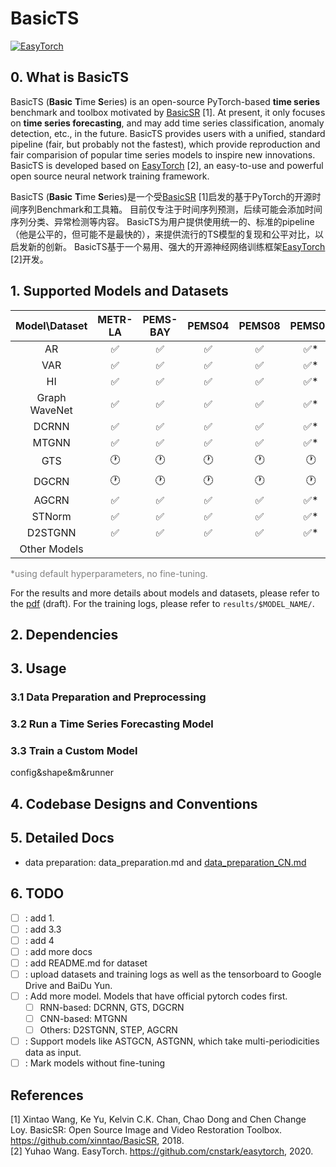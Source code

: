 # BasicTS

[![EasyTorch](https://img.shields.io/badge/Developing%20with-EasyTorch-2077ff.svg)](https://github.com/cnstark/easytorch)

## 0. What is BasicTS

BasicTS (**Basic** **T**ime **S**eries) is an open-source PyTorch-based **time series** benchmark and toolbox motivated by [BasicSR](https://github.com/xinntao/BasicSR) [1].
At present, it only focuses on **time series forecasting**, and may add time series classification, anomaly detection, etc., in the future.
BasicTS provides users with a unified, standard pipeline (fair, but probably not the fastest), which provide reproduction and fair comparision of popular time series models to inspire new innovations.
BasicTS is developed based on [EasyTorch](https://github.com/cnstark/easytorch) [2], an easy-to-use and powerful open source neural network training framework.

BasicTS (**Basic** **T**ime **S**eries)是一个受[BasicSR](https://github.com/xinntao/BasicSR) [1]启发的基于PyTorch的开源时间序列Benchmark和工具箱。
目前仅专注于时间序列预测，后续可能会添加时间序列分类、异常检测等内容。
BasicTS为用户提供使用统一的、标准的pipeline（他是公平的，但可能不是最快的），来提供流行的TS模型的复现和公平对比，以启发新的创新。
BasicTS基于一个易用、强大的开源神经网络训练框架[EasyTorch](https://github.com/cnstark/easytorch) [2]开发。

## 1. Supported Models and Datasets

| Model\Dataset | METR-LA | PEMS-BAY | PEMS04 | PEMS08 | PEMS03 | PEMS07 | Other Datasets |
|:-------------:|:-------:|:--------:|:------:|:------:|:------:|:------:|:--------------:|
| AR            | ✅      | ✅       | ✅      | ✅     | ✅*     | ✅*     |                |
| VAR           | ✅      | ✅       | ✅      | ✅     | ✅*     | ✅*    |                |
| HI            | ✅      | ✅       | ✅      | ✅     | ✅*     | ✅*    |                |
| Graph WaveNet | ✅      | ✅       | ✅      | ✅     | ✅*     | ✅*    |                |
| DCRNN         | ✅      | ✅       | ✅      | ✅     | ✅*     | ✅*    |                |
| MTGNN         | ✅      | ✅       | ✅      | ✅     | ✅*     | ✅*    |                |
| GTS           | 🕐      | 🕐       | 🕐      | 🕐     | 🕐      | 🕐     |                |
| DGCRN         | 🕐      | 🕐       | 🕐      | 🕐     | 🕐      | 🕐     |                |
| AGCRN         | ✅      | ✅       | ✅      | ✅     | ✅*     | ✅*    |                |
| STNorm        | ✅      | ✅       | ✅      | ✅     | ✅*     | ✅*    |                |
| D2STGNN       | ✅      | ✅       | ✅      | ✅     | ✅*     | ✅*    |
| Other Models  |         |         |         |        |        |        |                |

<font color=gray>*using default hyperparameters, no fine-tuning.</font>

For the results and more details about models and datasets, please refer to the [pdf](./results/BasicTS_draft.pdf) (draft).
For the training logs, please refer to `results/$MODEL_NAME/`.

## 2. Dependencies

## 3. Usage

### 3.1 Data Preparation and Preprocessing

### 3.2 Run a Time Series Forecasting Model

### 3.3 Train a Custom Model

config&shape&m&runner

## 4. Codebase Designs and Conventions

## 5. Detailed Docs

- data preparation: data_preparation.md and [data_preparation_CN.md](docs/data_preparation_CN.md)

## 6. TODO

- [ ] : add 1.
- [ ] : add 3.3
- [ ] : add 4
- [ ] : add more docs
- [ ] : add README.md for dataset
- [ ] : upload datasets and training logs as well as the tensorboard to Google Drive and BaiDu Yun.
- [ ] : Add more model. Models that have official pytorch codes first.
  - [ ] RNN-based: DCRNN, GTS, DGCRN
  - [ ] CNN-based: MTGNN
  - [ ] Others: D2STGNN, STEP, AGCRN
- [ ] : Support models like ASTGCN, ASTGNN, which take multi-periodicities data as input.
- [ ] : Mark models without fine-tuning

## References

[1] Xintao Wang, Ke Yu, Kelvin C.K. Chan, Chao Dong and Chen Change Loy. BasicSR: Open Source Image and Video Restoration Toolbox. <https://github.com/xinntao/BasicSR>, 2018.\
[2] Yuhao Wang. EasyTorch. <https://github.com/cnstark/easytorch>, 2020.

